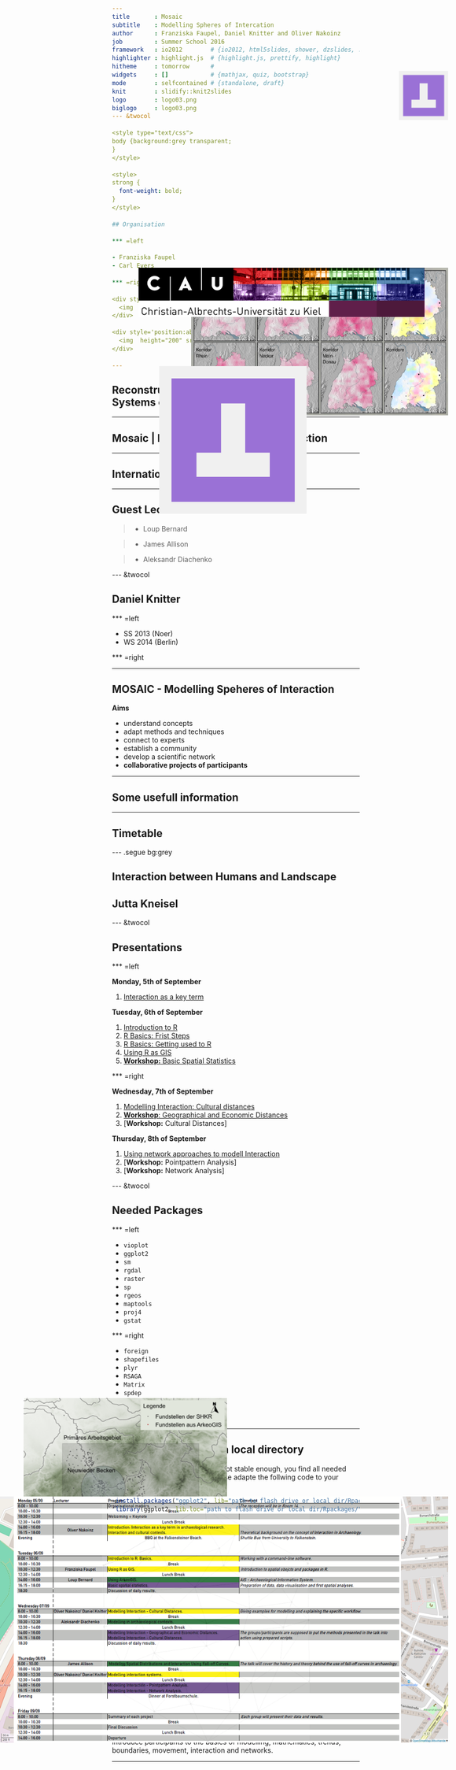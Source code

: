 ```yaml
---
title       : Mosaic 
subtitle    : Modelling Spheres of Intercation
author      : Franziska Faupel, Daniel Knitter and Oliver Nakoinz
job         : Summer School 2016
framework   : io2012        # {io2012, html5slides, shower, dzslides, ...}
highlighter : highlight.js  # {highlight.js, prettify, highlight}
hitheme     : tomorrow      # 
widgets     : []            # {mathjax, quiz, bootstrap}
mode        : selfcontained # {standalone, draft}
knit        : slidify::knit2slides
logo        : logo03.png
biglogo     : logo03.png
--- &twocol

<style type="text/css">
body {background:grey transparent;
}
</style>

<style>
strong {
  font-weight: bold;
}
</style>

## Organisation

*** =left

- Franziska Faupel
- Carl Evers

*** =right

<div style='position:absolute;bottom:10%;right:15%'>
  <img  height="200" src='assets/img/cEvers.png' />
</div>

<div style='position:absolute;top:10%;right:15%'>
  <img  height="200" src='assets/img/FFaupel.jpg' />
</div>

---
```


## Reconstructing and Modelling Early Iron Age Systems of Interaction and Distribution

<div style='position:absolute;bottom:15%;left:5%'>
  <img  height="500" src='assets/img/shkr.png' />
</div>

<div style='position:absolute;top:15%;right:5%'>
  <img  height="300" src='assets/img/pic51.png' />
</div>


---

## Mosaic | Modelling Speheres of Interaction

<div style='position:absolute;bottom:10%;right:20%'>
  <img  height="500" src='assets/img/mosaic.png' />
</div>

---

## International Center

<div style='position:absolute;bottom:10%;left:10%'>
  <img  height="500" src='assets/img/IntCenter.png' />
</div>

<div style='position:absolute;top:15%;right:10%'>
  <img  height="100" src='assets/img/CAu.png' />
</div>

--- 

## Guest Lectures

>- Loup Bernard

>- James Allison

>- Aleksandr Diachenko

--- &twocol

## Daniel Knitter

*** =left

- SS 2013 (Noer)
- WS 2014 (Berlin)

*** =right

<div style='position:absolute;bottom:10%;right:10%'>
  <img  height="450" src='assets/img/diss.jpg' />
</div>

<div style='position:absolute;bottom:10%;left:15%'>
  <img  height="300" src='assets/img/buch.jpeg' />
</div>

---

## MOSAIC - Modelling Speheres of Interaction

**Aims**
- understand concepts
- adapt methods and techniques
- connect to experts
- establish a community
- develop a scientific network
- **collaborative projects of participants**

<div style='position:absolute;bottom:10%;right:10%'>
  <img  height="300" src='assets/img/panic.jpeg' />
</div>

---

## Some usefull information

<div style='position:absolute;bottom:10%;right:5%'>
  <img  height="500" src='assets/img/Ufg_Lage.png' />
</div>

---

## Timetable

<div style='position:absolute;bottom:10%;right:15%'>
  <img  height="500" src='assets/img/time.png' />
</div>

--- .segue bg:grey

## Interaction between Humans and Landscape

## Jutta Kneisel

<a class="btn btn-primary btn-large" href='https://isaakiel.github.io/index.html'>
 <img  height="100" width="100" style='position:absolute;top:5%;right:5%' src='assets/img/ISAAK.png' />
</a>

--- &twocol

## Presentations

*** =left

**Monday, 5th of September**

1. [Interaction as a key term](01-interaction/index.html)

**Tuesday, 6th of September**

1. [Introduction to R](02-introduction/index.html)
2. [R Basics: Frist Steps](03-R_basics01/index.html)
3. [R Basics: Getting used to R](04-R_basics02/index.html)
4. [Using R as GIS](05-R_GIS/index.html)
5. [**Workshop:** Basic Spatial Statistics](06-WS_Basic_Spatial_Statistics/index.html)

*** =right

**Wednesday, 7th of September**

1. [Modelling Interaction: Cultural distances](07-cul_distances/index.html)
2. [**Workshop**: Geographical and Economic Distances](08-WS_Geo_Eco_Distances/index.html)
3. [**Workshop:** Cultural Distances]

**Thursday, 8th of September**

1. [Using network approaches to modell Interaction](10-Network_Analysis/index.html)
2. [**Workshop:** Pointpattern Analysis]
3. [**Workshop:** Network Analysis]

<a class="btn btn-primary btn-large" href='https://isaakiel.github.io/index.html'>
 <img  height="100" width="100" style='position:absolute;top:5%;right:5%' src='assets/img/ISAAK.png' />
</a>

--- &twocol

## Needed Packages

*** =left
- `vioplot`
- `ggplot2`
- `sm`
- `rgdal`
- `raster`
-  `sp`
- `rgeos`
- `maptools`
- `proj4`
- `gstat`

*** =right

- `foreign`
- `shapefiles`
- `plyr`
- `RSAGA`
- `Matrix`
- `spdep`
- `nlme`
- `rpart`
- `spatstat`

---

## Install Packages from a local directory

In case the internet connection is not stable enough, you find all needed packages on your flash drive.
Please adapte the follwing code to your needs. 


```r
 install.packages("ggplot2", lib="path to flash drive or local dir/Rpackages/")
 library(ggplot2, lib.loc="path to flash drive or local dir/Rpackages/")
```

---

## MOSAIC - Modelling Speheres of Interaction

**Aim**

This Summer School focuses on interaction as a key concept in social life, and 
on methods for reconstructing and modeling spheres of interaction at different 
spatial and temporal scales. Students will learn an innovative approach, used in
recent studies, for modelling spheres of interaction. The course will cover a 
variety of theories and concepts that will enable students to apply this method 
to further regions, material groups, and time periods. The course is divided 
into individual lessons presented by experts, thus providing a diverse overview 
of approaches.

---

## MOSAIC - Modelling Speheres of Interaction

**About Mosaic**

At Kiel University there is a growing interdisciplinary community which strives 
to establish an integrative concept and culture of modelling. The intention 
behind Mosaic is to convey the Kiel spirit of interdisciplinary modelling and to
facilitate knowledge transfer on basic theories, methods and techniques in 
spatio-temporal modelling. In this summer school we will introduce participants 
to the basics of modelling, mathematics, trends, boundaries, movement, 
interaction and networks.

---

<a class="btn btn-primary btn-large" href='https://isaakiel.github.io/index.html'>
 <img  height="300" width="300" style='position:absolute;top:20%;right:35%' src='assets/img/ISAAK.png' />
</a>
